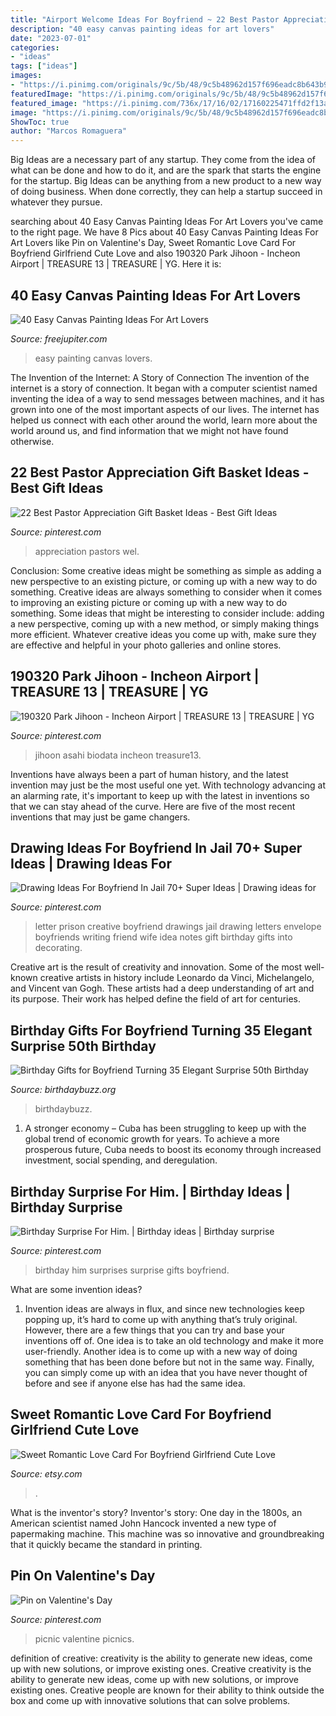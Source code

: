 ```yaml
---
title: "Airport Welcome Ideas For Boyfriend ~ 22 Best Pastor Appreciation Gift Basket Ideas"
description: "40 easy canvas painting ideas for art lovers"
date: "2023-07-01"
categories:
- "ideas"
tags: ["ideas"]
images:
- "https://i.pinimg.com/originals/9c/5b/48/9c5b48962d157f696eadc8b643b92771.jpg"
featuredImage: "https://i.pinimg.com/originals/9c/5b/48/9c5b48962d157f696eadc8b643b92771.jpg"
featured_image: "https://i.pinimg.com/736x/17/16/02/17160225471ffd2f13a2af45c917e9ef--picnic-ideas-picnics.jpg"
image: "https://i.pinimg.com/originals/9c/5b/48/9c5b48962d157f696eadc8b643b92771.jpg"
ShowToc: true
author: "Marcos Romaguera"
---
```



Big Ideas are a necessary part of any startup. They come from the idea of what can be done and how to do it, and are the spark that starts the engine for the startup. Big Ideas can be anything from a new product to a new way of doing business. When done correctly, they can help a startup succeed in whatever they pursue.

	

		
searching about 40 Easy Canvas Painting Ideas For Art Lovers you've came to the right page. We have 8 Pics about 40 Easy Canvas Painting Ideas For Art Lovers like Pin on Valentine&#039;s Day, Sweet Romantic Love Card For Boyfriend Girlfriend Cute Love and also 190320 Park Jihoon - Incheon Airport | TREASURE 13 | TREASURE | YG. Here it is:
		
    
## 40 Easy Canvas Painting Ideas For Art Lovers

<img loading=lazy src="http://www.freejupiter.com/wp-content/uploads/2016/10/Easy-Canvas-Painting-Ideas-7-1.jpg" onerror="this.onerror=null;this.src='https://tse2.mm.bing.net/th?id=OIP.yAqfl1AsSPY4UaLzoC3LKQHaJ6&amp;pid=15.1';" alt="40 Easy Canvas Painting Ideas For Art Lovers">

_Source: freejupiter.com_

>easy painting canvas lovers. 

	

The Invention of the Internet: A Story of Connection
The invention of the internet is a story of connection. It began with a computer scientist named inventing the idea of a way to send messages between machines, and it has grown into one of the most important aspects of our lives. The internet has helped us connect with each other around the world, learn more about the world around us, and find information that we might not have found otherwise.

    
## 22 Best Pastor Appreciation Gift Basket Ideas - Best Gift Ideas

<img loading=lazy src="https://i.pinimg.com/736x/15/5f/05/155f0515b3275eeb05e7cc1a4eadbeb9.jpg" onerror="this.onerror=null;this.src='https://tse1.mm.bing.net/th?id=OIP.tGFlhYAgPzrBPlbQveMEAgAAAA&amp;pid=15.1';" alt="22 Best Pastor Appreciation Gift Basket Ideas - Best Gift Ideas">

_Source: pinterest.com_

>appreciation pastors wel. 

	

Conclusion: Some creative ideas might be something as simple as adding a new perspective to an existing picture, or coming up with a new way to do something.
Creative ideas are always something to consider when it comes to improving an existing picture or coming up with a new way to do something. Some ideas that might be interesting to consider include: adding a new perspective, coming up with a new method, or simply making things more efficient. Whatever creative ideas you come up with, make sure they are effective and helpful in your photo galleries and online stores.

    
## 190320 Park Jihoon - Incheon Airport | TREASURE 13 | TREASURE | YG

<img loading=lazy src="https://i.pinimg.com/736x/be/b1/f5/beb1f532e17d7355ca028340bd655957.jpg" onerror="this.onerror=null;this.src='https://tse1.mm.bing.net/th?id=OIP.OJaCXD9ZyuA5-5ecrk9OogHaLH&amp;pid=15.1';" alt="190320 Park Jihoon - Incheon Airport | TREASURE 13 | TREASURE | YG">

_Source: pinterest.com_

>jihoon asahi biodata incheon treasure13. 

	

Inventions have always been a part of human history, and the latest invention may just be the most useful one yet. With technology advancing at an alarming rate, it's important to keep up with the latest in inventions so that we can stay ahead of the curve. Here are five of the most recent inventions that may just be game changers.

    
## Drawing Ideas For Boyfriend In Jail 70+ Super Ideas | Drawing Ideas For

<img loading=lazy src="https://i.pinimg.com/originals/9c/5b/48/9c5b48962d157f696eadc8b643b92771.jpg" onerror="this.onerror=null;this.src='https://tse3.mm.bing.net/th?id=OIP.egutRswTXX6QBu8IZYZdGAAAAA&amp;pid=15.1';" alt="Drawing Ideas For Boyfriend In Jail 70+ Super Ideas | Drawing ideas for">

_Source: pinterest.com_

>letter prison creative boyfriend drawings jail drawing letters envelope boyfriends writing friend wife idea notes gift birthday gifts into decorating. 

	

Creative art is the result of creativity and innovation. Some of the most well-known creative artists in history include Leonardo da Vinci, Michelangelo, and Vincent van Gogh. These artists had a deep understanding of art and its purpose. Their work has helped define the field of art for centuries.

    
## Birthday Gifts For Boyfriend Turning 35 Elegant Surprise 50th Birthday

<img loading=lazy src="https://www.birthdaybuzz.org/wp-content/uploads/2020/01/birthday-gifts-for-boyfriend-turning-35-elegant-surprise-50th-birthday-party-ideas-for-husband-of-birthday-gifts-for-boyfriend-turning-35.jpg" onerror="this.onerror=null;this.src='https://tse1.mm.bing.net/th?id=OIP.BczYq2XCX2r8xUi-FxmcIQHaLG&amp;pid=15.1';" alt="Birthday Gifts for Boyfriend Turning 35 Elegant Surprise 50th Birthday">

_Source: birthdaybuzz.org_

>birthdaybuzz. 

	

1. A stronger economy – Cuba has been struggling to keep up with the global trend of economic growth for years. To achieve a more prosperous future, Cuba needs to boost its economy through increased investment, social spending, and deregulation.

    
## Birthday Surprise For Him. | Birthday Ideas | Birthday Surprise

<img loading=lazy src="https://i.pinimg.com/564x/f4/92/6b/f4926b4d212e8b0298edd622cd03d1ba--birthday-surprises-for-him-suprise-gifts-for-him.jpg?b=t" onerror="this.onerror=null;this.src='https://tse1.mm.bing.net/th?id=OIP.IkSHABN06NqH2bJZEsVkqgHaNK&amp;pid=15.1';" alt="Birthday Surprise For Him. | Birthday ideas | Birthday surprise">

_Source: pinterest.com_

>birthday him surprises surprise gifts boyfriend. 

	

What are some invention ideas?
1. Invention ideas are always in flux, and since new technologies keep popping up, it’s hard to come up with anything that’s truly original. However, there are a few things that you can try and base your inventions off of. One idea is to take an old technology and make it more user-friendly. Another idea is to come up with a new way of doing something that has been done before but not in the same way. Finally, you can simply come up with an idea that you have never thought of before and see if anyone else has had the same idea.

    
## Sweet Romantic Love Card For Boyfriend Girlfriend Cute Love

<img loading=lazy src="https://img1.etsystatic.com/177/1/11423981/il_570xN.1208521113_2so3.jpg" onerror="this.onerror=null;this.src='https://tse3.mm.bing.net/th?id=OIP.R43UiV6BRTR5LwV_EJvKiAHaHa&amp;pid=15.1';" alt="Sweet Romantic Love Card For Boyfriend Girlfriend Cute Love">

_Source: etsy.com_

>. 

	

What is the inventor's story?
Inventor's story: One day in the 1800s, an American scientist named John Hancock invented a new type of papermaking machine. This machine was so innovative and groundbreaking that it quickly became the standard in printing.

    
## Pin On Valentine&#039;s Day

<img loading=lazy src="https://i.pinimg.com/736x/17/16/02/17160225471ffd2f13a2af45c917e9ef--picnic-ideas-picnics.jpg" onerror="this.onerror=null;this.src='https://tse1.mm.bing.net/th?id=OIP.TO55nCOCk0aUc-1V1sEWXQHaFj&amp;pid=15.1';" alt="Pin on Valentine&#039;s Day">

_Source: pinterest.com_

>picnic valentine picnics. 

	

definition of creative: creativity is the ability to generate new ideas, come up with new solutions, or improve existing ones.
Creative creativity is the ability to generate new ideas, come up with new solutions, or improve existing ones. Creative people are known for their ability to think outside the box and come up with innovative solutions that can solve problems.

